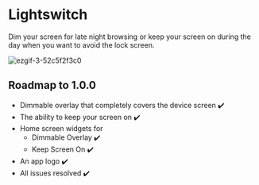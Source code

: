 # Lightswitch
Dim your screen for late night browsing or keep your screen on during the day when you want to avoid the lock screen.





![ezgif-3-52c5f2f3c0](https://user-images.githubusercontent.com/19227507/171495415-f48b8799-ad13-467b-a546-0765d2aaadcd.gif)





## Roadmap to 1.0.0
- Dimmable overlay that completely covers the device screen ✔️
- The ability to keep your screen on ✔️
- Home screen widgets for 
  - Dimmable Overlay ✔️
  - Keep Screen On ✔️
- An app logo ✔️
- All issues resolved ✔️
